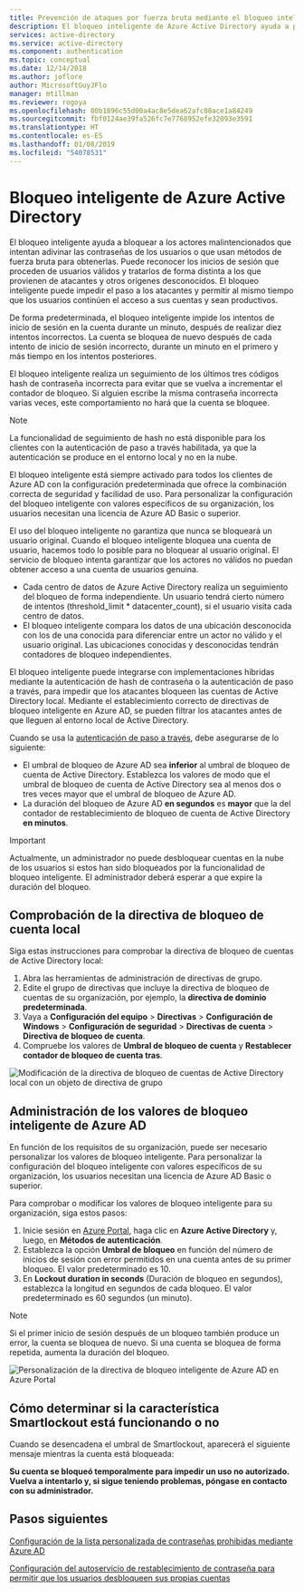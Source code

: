 ```yaml
---
title: Prevención de ataques por fuerza bruta mediante el bloqueo inteligente de Azure AD
description: El bloqueo inteligente de Azure Active Directory ayuda a proteger las organizaciones frente a los ataques por fuerza bruta que intentan adivinar contraseñas.
services: active-directory
ms.service: active-directory
ms.component: authentication
ms.topic: conceptual
ms.date: 12/14/2018
ms.author: joflore
author: MicrosoftGuyJFlo
manager: mtillman
ms.reviewer: rogoya
ms.openlocfilehash: 80b1896c55d00a4ac8e5dea62afc08ace1a84249
ms.sourcegitcommit: fbf0124ae39fa526fc7e7768952efe32093e3591
ms.translationtype: HT
ms.contentlocale: es-ES
ms.lasthandoff: 01/08/2019
ms.locfileid: "54078531"
---
```

# <a name="azure-active-directory-smart-lockout"></a>Bloqueo inteligente de Azure Active Directory

El bloqueo inteligente ayuda a bloquear a los actores malintencionados que intentan adivinar las contraseñas de los usuarios o que usan métodos de fuerza bruta para obtenerlas. Puede reconocer los inicios de sesión que proceden de usuarios válidos y tratarlos de forma distinta a los que provienen de atacantes y otros orígenes desconocidos. El bloqueo inteligente puede impedir el paso a los atacantes y permitir al mismo tiempo que los usuarios continúen el acceso a sus cuentas y sean productivos.

De forma predeterminada, el bloqueo inteligente impide los intentos de inicio de sesión en la cuenta durante un minuto, después de realizar diez intentos incorrectos. La cuenta se bloquea de nuevo después de cada intento de inicio de sesión incorrecto, durante un minuto en el primero y más tiempo en los intentos posteriores.

El bloqueo inteligente realiza un seguimiento de los últimos tres códigos hash de contraseña incorrecta para evitar que se vuelva a incrementar el contador de bloqueo. Si alguien escribe la misma contraseña incorrecta varias veces, este comportamiento no hará que la cuenta se bloquee.

 > [!NOTE]
 > La funcionalidad de seguimiento de hash no está disponible para los clientes con la autenticación de paso a través habilitada, ya que la autenticación se produce en el entorno local y no en la nube.

El bloqueo inteligente está siempre activado para todos los clientes de Azure AD con la configuración predeterminada que ofrece la combinación correcta de seguridad y facilidad de uso. Para personalizar la configuración del bloqueo inteligente con valores específicos de su organización, los usuarios necesitan una licencia de Azure AD Basic o superior.

El uso del bloqueo inteligente no garantiza que nunca se bloqueará un usuario original. Cuando el bloqueo inteligente bloquea una cuenta de usuario, hacemos todo lo posible para no bloquear al usuario original. El servicio de bloqueo intenta garantizar que los actores no válidos no puedan obtener acceso a una cuenta de usuarios genuina.  

* Cada centro de datos de Azure Active Directory realiza un seguimiento del bloqueo de forma independiente. Un usuario tendrá cierto número de intentos (threshold_limit * datacenter_count), si el usuario visita cada centro de datos.
* El bloqueo inteligente compara los datos de una ubicación desconocida con los de una conocida para diferenciar entre un actor no válido y el usuario original. Las ubicaciones conocidas y desconocidas tendrán contadores de bloqueo independientes.

El bloqueo inteligente puede integrarse con implementaciones híbridas mediante la autenticación de hash de contraseña o la autenticación de paso a través, para impedir que los atacantes bloqueen las cuentas de Active Directory local. Mediante el establecimiento correcto de directivas de bloqueo inteligente en Azure AD, se pueden filtrar los atacantes antes de que lleguen al entorno local de Active Directory.

Cuando se usa la [autenticación de paso a través](../hybrid/how-to-connect-pta.md), debe asegurarse de lo siguiente:

   * El umbral de bloqueo de Azure AD sea **inferior** al umbral de bloqueo de cuenta de Active Directory. Establezca los valores de modo que el umbral de bloqueo de cuenta de Active Directory sea al menos dos o tres veces mayor que el umbral de bloqueo de Azure AD. 
   * La duración del bloqueo de Azure AD **en segundos** es **mayor** que la del contador de restablecimiento de bloqueo de cuenta de Active Directory **en minutos**.

> [!IMPORTANT]
> Actualmente, un administrador no puede desbloquear cuentas en la nube de los usuarios si estos han sido bloqueados por la funcionalidad de bloqueo inteligente. El administrador deberá esperar a que expire la duración del bloqueo.

## <a name="verify-on-premises-account-lockout-policy"></a>Comprobación de la directiva de bloqueo de cuenta local

Siga estas instrucciones para comprobar la directiva de bloqueo de cuentas de Active Directory local:

1. Abra las herramientas de administración de directivas de grupo.
2. Edite el grupo de directivas que incluye la directiva de bloqueo de cuentas de su organización, por ejemplo, la **directiva de dominio predeterminada**.
3. Vaya a **Configuración del equipo** > **Directivas** > **Configuración de Windows** > **Configuración de seguridad**  >  **Directivas de cuenta** > **Directiva de bloqueo de cuenta**.
4. Compruebe los valores de **Umbral de bloqueo de cuenta** y **Restablecer contador de bloqueo de cuenta tras**.

![Modificación de la directiva de bloqueo de cuentas de Active Directory local con un objeto de directiva de grupo](./media/howto-password-smart-lockout/active-directory-on-premises-account-lockout-policy.png)

## <a name="manage-azure-ad-smart-lockout-values"></a>Administración de los valores de bloqueo inteligente de Azure AD

En función de los requisitos de su organización, puede ser necesario personalizar los valores de bloqueo inteligente. Para personalizar la configuración del bloqueo inteligente con valores específicos de su organización, los usuarios necesitan una licencia de Azure AD Basic o superior.

Para comprobar o modificar los valores de bloqueo inteligente para su organización, siga estos pasos:

1. Inicie sesión en [Azure Portal](https://portal.azure.com), haga clic en **Azure Active Directory** y, luego, en **Métodos de autenticación**.
1. Establezca la opción **Umbral de bloqueo** en función del número de inicios de sesión con error permitidos en una cuenta antes de su primer bloqueo. El valor predeterminado es 10.
1. En **Lockout duration in seconds** (Duración de bloqueo en segundos), establezca la longitud en segundos de cada bloqueo. El valor predeterminado es 60 segundos (un minuto).

> [!NOTE]
> Si el primer inicio de sesión después de un bloqueo también produce un error, la cuenta se bloquea de nuevo. Si una cuenta se bloquea de forma repetida, aumenta la duración del bloqueo.

![Personalización de la directiva de bloqueo inteligente de Azure AD en Azure Portal](./media/howto-password-smart-lockout/azure-active-directory-custom-smart-lockout-policy.png)

## <a name="how-to-determine-if-the-smartlockout-feature-is-working-or-not"></a>Cómo determinar si la característica Smartlockout está funcionando o no

Cuando se desencadena el umbral de Smartlockout, aparecerá el siguiente mensaje mientras la cuenta está bloqueada:

**Su cuenta se bloqueó temporalmente para impedir un uso no autorizado. Vuelva a intentarlo y, si sigue teniendo problemas, póngase en contacto con su administrador.**


## <a name="next-steps"></a>Pasos siguientes

[Configuración de la lista personalizada de contraseñas prohibidas mediante Azure AD](howto-password-ban-bad.md)

[Configuración del autoservicio de restablecimiento de contraseña para permitir que los usuarios desbloqueen sus propias cuentas](quickstart-sspr.md)
